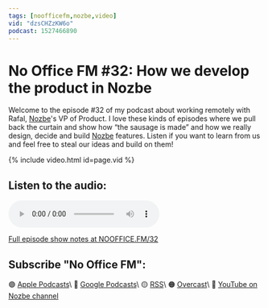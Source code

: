 ```yaml
---
tags: [noofficefm,nozbe,video]
vid: "dzsCHZzKW6o"
podcast: 1527466890
---
```


# No Office FM #32: How we develop the product in Nozbe

Welcome to the episode #32 of my podcast about working remotely with Rafal, [Nozbe][n]'s VP of Product. I love these kinds of episodes where we pull back the curtain and show how “the sausage is made” and how we really design, decide and build [Nozbe][n] features. Listen if you want to learn from us and feel free to steal our ideas and build on them!

{% include video.html id=page.vid %}

<!--More-->

## Listen to the audio:

<audio controls>
<source src="https://media.transistor.fm/c2768451/e4030210.mp3" type="audio/mpeg">
</audio>



[Full episode show notes at NOOFFICE.FM/32](https://nooffice.fm/32)

## Subscribe "No Office FM":

🟣 [Apple Podcasts](https://podcasts.apple.com/podcast/no-office/id1527466890)\\
🔵 [Google Podcasts](https://podcasts.google.com/feed/aHR0cHM6Ly9mZWVkcy50cmFuc2lzdG9yLmZtL25vb2ZmaWNl)\\
🟡 [RSS](https://nozbe.com/nooffice.rss)\\
🟠 [Overcast](https://overcast.fm/itunes1527466890/no-office)\\
🔴 [YouTube on Nozbe channel](https://youtube.com/NozbeCom)

<!--podcast: 1527466890-->

[n]: https://michael.gratis/nozbe
[np]: https://michael.gratis/nozbepersonal